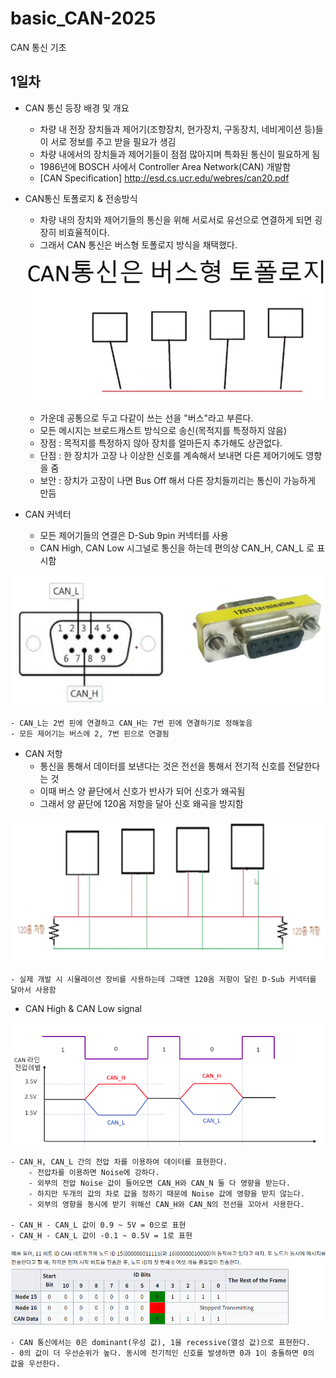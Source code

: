 # basic_CAN-2025
CAN 통신 기초

## 1일차
- CAN 통신 등장 배경 및 개요
	- 차량 내 전장 장치들과 제어기(조향장치, 현가장치, 구동장치, 네비게이션 등)들이 서로 정보를 주고 받을 필요가 생김
	- 차량 내에서의 장치들과 제어기들이 점점 많아지며 특화된 통신이 필요하게 됨
	- 1986년에 BOSCH 사에서 Controller Area Network(CAN) 개발함
	- [CAN Specification] http://esd.cs.ucr.edu/webres/can20.pdf

- CAN통신 토폴로지 & 전송방식
	- 차량 내의 장치와 제어기들의 통신을 위해 서로서로 유선으로 연결하게 되면 굉장히 비효율적이다.
	- 그래서 CAN 통신은 버스형 토폴로지 방식을 채택했다.

	![버스형 토폴로지](https://github.com/breadcoffee/basic_CAN-2025/blob/main/image/image1.png)

	- 가운데 공통으로 두고 다같이 쓰는 선을 "버스"라고 부른다.
	- 모든 메시지는 브로드캐스트 방식으로 송신(목적지를 특정하지 않음)
	- 장점 : 목적지를 특정하지 않아 장치를 얼마든지 추가해도 상관없다.
	- 단점 : 한 장치가 고장 나 이상한 신호를 계속해서 보내면 다른 제어기에도 영향을 줌
	- 보안 : 장치가 고장이 나면 Bus Off 해서 다른 장치들끼리는 통신이 가능하게 만듬

- CAN 커넥터
	- 모든 제어기들의 연결은 D-Sub 9pin 커넥터를 사용
	- CAN High, CAN Low 시그널로 통신을 하는데 편의상 CAN_H, CAN_L 로 표시함

![CAN 커넥터](https://github.com/breadcoffee/basic_CAN-2025/blob/main/image/image2.png)

	- CAN_L는 2번 핀에 연결하고 CAN_H는 7번 핀에 연결하기로 정해놓음
	- 모든 제어기는 버스에 2, 7번 핀으로 연결됨

- CAN 저항
	- 통신을 통해서 데이터를 보낸다는 것은 전선을 통해서 전기적 신호를 전달한다는 것
	- 이때 버스 양 끝단에서 신호가 반사가 되어 신호가 왜곡됨
	- 그래서 양 끝단에 120옴 저항을 달아 신호 왜곡을 방지함 

![CAN 저항](https://github.com/breadcoffee/basic_CAN-2025/blob/main/image/image3.png)

	- 실제 개발 시 시뮬레이션 장비를 사용하는데 그때엔 120옴 저항이 달린 D-Sub 커넥터를 달아서 사용함

- CAN High & CAN Low signal

![CAN H & L](https://github.com/breadcoffee/basic_CAN-2025/blob/main/image/image4.png)

	- CAN_H, CAN_L 간의 전압 차를 이용하여 데이터를 표현한다.
		- 전압차를 이용하면 Noise에 강하다.
		- 외부의 전압 Noise 값이 들어오면 CAN_H와 CAN_N 둘 다 영향을 받는다.
		- 하지만 두개의 값의 차로 값을 정하기 때문에 Noise 값에 영향을 받지 않는다.
		- 외부의 영향을 동시에 받기 위해선 CAN_H와 CAN_N의 전선을 꼬아서 사용한다.
	
	- CAN_H - CAN_L 값이 0.9 ~ 5V = 0으로 표현
	- CAN_H - CAN_L 값이 -0.1 ~ 0.5V = 1로 표현

![CAN 0과1](https://github.com/breadcoffee/basic_CAN-2025/blob/main/image/image5.png)

	- CAN 통신에서는 0은 dominant(우성 값), 1을 recessive(열성 값)으로 표현한다.
	- 0의 값이 더 우선순위가 높다. 동시에 전기적인 신호를 발생하면 0과 1이 충돌하면 0의 값을 우선한다.

